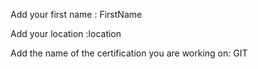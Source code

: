 Add your first name : FirstName

Add your location :location

Add the name of the certification you are working on: GIT
